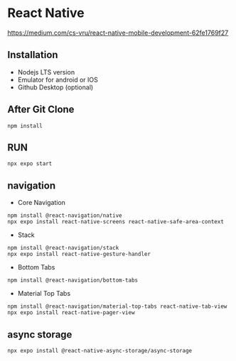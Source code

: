 # React Native

https://medium.com/cs-vru/react-native-mobile-development-62fe1769f27

## Installation
- Nodejs LTS version
- Emulator for android or IOS
- Github Desktop (optional)

## After Git Clone
```
npm install
```

## RUN
```
npx expo start
```

## navigation
- Core Navigation
```
npm install @react-navigation/native
npx expo install react-native-screens react-native-safe-area-context
```
- Stack
```
npm install @react-navigation/stack
npx expo install react-native-gesture-handler
```
- Bottom Tabs
```
npm install @react-navigation/bottom-tabs
```
- Material Top Tabs
```
npm install @react-navigation/material-top-tabs react-native-tab-view
npx expo install react-native-pager-view
```


## async storage
```
npx expo install @react-native-async-storage/async-storage
```